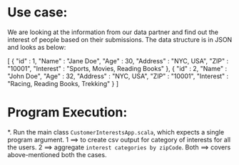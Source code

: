 Use case:
=========
We are looking at the information from our data partner and find out the interest of people based on their submissions.
The data structure is in JSON and looks as below:

[
    {
    "id" : 1,
    "Name" : "Jane Doe",
    "Age" : 30,
    "Address" : "NYC, USA",
    "ZIP" : "10001",
    "Interest" : "Sports, Movies, Reading Books"
    }, 
    {
    "id" : 2,
    "Name" : "John Doe",
    "Age" : 32,
    "Address" : "NYC, USA",
    "ZIP" : "10001",
    "Interest" : "Racing, Reading Books, Trekking"
    }
]

Program Execution:
==================
*. Run the main class `CustomerInterestsApp.scala`, which expects a single program argument.
    1 ==> to create csv output for category of interests for all the users.
    2 ==> aggregate `interest categories by zipCode`.
    Both ==> covers above-mentioned both the cases. 